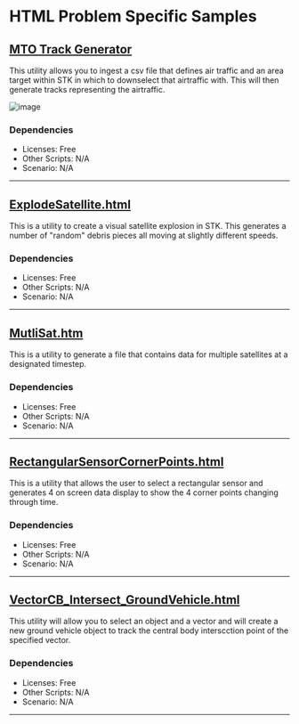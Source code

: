 # HTML Problem Specific Samples

## [MTO Track Generator](MTO%20Track%20Generator)

This utility allows you to ingest a csv file that defines air traffic and an area target within STK in which to downselect that airtraffic with.  This will then generate tracks representing the airtraffic.

![image](https://user-images.githubusercontent.com/3358750/118876978-e11b7400-b8bb-11eb-93d4-fc7ce6d9f0f9.png)

### Dependencies

* Licenses: Free
* Other Scripts: N/A
* Scenario: N/A

---

## [ExplodeSatellite.html](ExplodeSatellite.html)

This is a utility to create a visual satellite explosion in STK.  This generates a number of "random" debris pieces all moving at slightly different speeds.

### Dependencies

* Licenses: Free
* Other Scripts: N/A
* Scenario: N/A

---

## [MutliSat.htm](MultiSat.htm)

This is a utility to generate a file that contains data for multiple satellites at a designated timestep.

### Dependencies

* Licenses: Free
* Other Scripts: N/A
* Scenario: N/A

---

## [RectangularSensorCornerPoints.html](RectangularSensorCornerPoints.html)

This is a utility that allows the user to select a rectangular sensor and generates 4 on screen data display to show the 4 corner points changing through time.

### Dependencies

* Licenses: Free
* Other Scripts: N/A
* Scenario: N/A

---

## [VectorCB_Intersect_GroundVehicle.html](VectorCB_Intersect_GroundVehicle.html)

This utility will allow you to select an object and a vector and will create a new ground vehicle object to track the central body interscction point of the specified vector.

### Dependencies

* Licenses: Free
* Other Scripts: N/A
* Scenario: N/A

---

